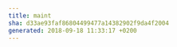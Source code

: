 ```yaml
---
title: maint
sha: d33ae93faf86804499477a14382902f9da4f2004
generated: 2018-09-18 11:33:17 +0200
---
```

